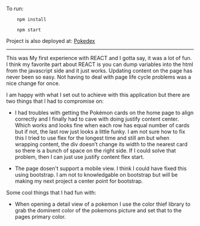 To run:
```node
    npm install
    
    npm start
```

Project is also deployed at: [Pokedex](https://quinnchrest.github.io/Pokedex/)

---

This was My first experience with REACT and I gotta say, it was a lot of fun. I think my favorite part about REACT is you can dump variables into the html from the javascript side and it just works. Updating content on the page has never been so easy. Not having to deal with page life cycle problems was a nice change for once.

I am happy with what I set out to achieve with this application but there are two things that I had to compromise on:

 - I had troubles with getting the Pokémon cards on the home page to align correctly and I finally had to cave with doing justify content center. Which works and looks fine when each row has equal number of cards but if not, the last row just looks a little funky. I am not sure how to fix this I tried to use flex for the longest time and still am but when wrapping content, the div doesn’t change its width to the nearest card so there is a bunch of space on the right side. If I could solve that problem, then I can just use justify content flex start.

  - The page dosen't support a mobile view. I think I could have fixed this using bootstrap. I am not to knowledgable on bootstrap but will be making my next project a center point for bootstrap.

Some cool things that I had fun with:

 - When opening a detail view of a pokemon I use the color thief library to grab the dominent color of the pokemons picture and set that to the pages primary color.
